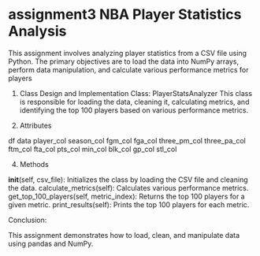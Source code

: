 # assignment3 NBA Player Statistics Analysis

This assignment involves analyzing player statistics from a CSV file using Python. The primary objectives are to load the data into NumPy arrays, perform data manipulation, and calculate various performance metrics for players

1. Class Design and Implementation
  Class: PlayerStatsAnalyzer
     This class is responsible for loading the data, cleaning it, calculating metrics, and identifying the top 100 players based on various performance metrics. 
 
2. Attributes

df
  data
  player_col
  season_col
  fgm_col
  fga_col
  three_pm_col
  three_pa_col
  ftm_col
  fta_col
  pts_col
  min_col
  blk_col
  gp_col
  stl_col

4. Methods

__init__(self, csv_file): Initializes the class by loading the CSV file and cleaning the data.
calculate_metrics(self): Calculates various performance metrics.
get_top_100_players(self, metric_index): Returns the top 100 players for a given metric.
print_results(self): Prints the top 100 players for each metric.


Conclusion:
 
  This assignment demonstrates how to load, clean, and manipulate data using pandas and NumPy.
